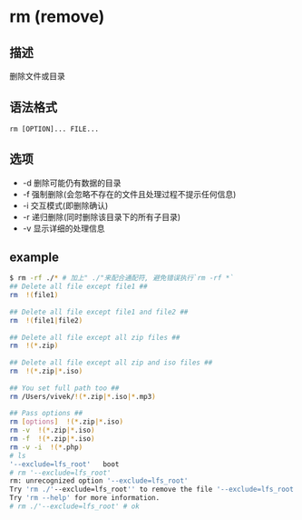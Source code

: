 # rm (remove)

## 描述

删除文件或目录

## 语法格式

```
rm [OPTION]... FILE...
```

## 选项

- -d 删除可能仍有数据的目录
- -f 强制删除(会忽略不存在的文件且处理过程不提示任何信息)
- -i 交互模式(即删除确认)
- -r 递归删除(同时删除该目录下的所有子目录)
- -v 显示详细的处理信息

## example
```bash
$ rm -rf ./* # 加上" ./"来配合通配符, 避免错误执行`rm -rf *`
## Delete all file except file1 ##
rm  !(file1)
 
## Delete all file except file1 and file2 ##
rm  !(file1|file2) 
 
## Delete all file except all zip files ##
rm  !(*.zip)
 
## Delete all file except all zip and iso files ##
rm  !(*.zip|*.iso)
 
## You set full path too ##
rm /Users/vivek/!(*.zip|*.iso|*.mp3)
 
## Pass options ##
rm [options]  !(*.zip|*.iso)
rm -v  !(*.zip|*.iso)
rm -f  !(*.zip|*.iso)
rm -v -i  !(*.php)
# ls
'--exclude=lfs_root'   boot
# rm '--exclude=lfs_root'
rm: unrecognized option '--exclude=lfs_root'
Try 'rm ./'--exclude=lfs_root'' to remove the file '--exclude=lfs_root'.
Try 'rm --help' for more information.
# rm ./'--exclude=lfs_root' # ok
```